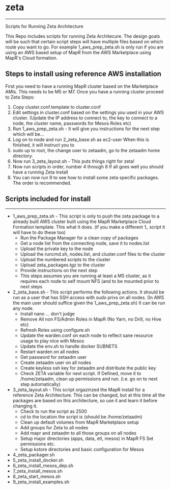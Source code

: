 # zeta
---
Scripts for Running Zeta Architecture

This Repo includes scripts for running Zeta Architecure. The design goals will be such that certain script steps will have multiple files based on which route you want to go. For example 1_aws_prep_zeta.sh is only run if you are using an AWS based setup of MapR from the AWS Marketplace using MapR's Cloud formation.

## Steps to install using reference AWS installation

First you need to have a running MapR cluster based on the Marketplace AMIs. This needs to be M5 or M7.  Once you have a running cluster proceed to Zeta Steps:

1. Copy cluster.conf.template to cluster.conf
2. Edit settings in cluster.conf based on the settings you used in your AWS cluster. (Update the IP address to connect to, the key to connect to a node, the cluster name, passwords for Mesos Roles etc)
3. Run 1_aws_prep_zeta.sh - It will give you instructions for the next step which will be... 
4. Log on to node and run 2_zeta_base.sh as ec2-user When this is finished, it will instruct you to
5. sudo up to root, the change user to zetaadm, go to the zetaadm home directory. 
6. Now run 3_zeta_layout.sh - This puts things right for zeta!
7. Now run scripts in order, number 4 through 8 If all goes well you should have a running Zeta install
8. You can now run 9 to see how to install some zeta specific packages. The order is recommended. 



## Scripts included for install
---
* 1_aws_prep_zeta.sh - This script is only to push the zeta package to a already built AWS cluster built using the MapR Marketplace Cloud Formation template. This what it does. (if you make a different 1_ script it will have to do these too)
  * Run the Package Manager for a clean copy of packages
  * Get a node list from the connecting node, save it to nodes.list
  * Upload the private key to the node
  * Upload the runcmd.sh, nodes.list, and cluster.conf files to the cluster
  * Upload the numbered scripts to the cluster
  * Upload zeta_packages.tgz to the cluster
  * Provide instructions on the next step
  * This steps assumes you are running at least a M5 cluster, as it requires each node to self mount NFS (and to be mounted prior to next steps
* 2_zeta_base.sh - This script performs the following actions. It should be run as a user that has SSH access with sudo privs on all nodes. (In AWS the main user should suffice given the 1_aws_prep_zeta.sh) It can be run any node. 
  * Install nano ... don't judge
  * Remove All non FS/Admin Roles in MapR (No Yarn, no Drill, no Hive etc)
  * Refresh Roles using configure.sh
  * Update the warden.conf on each node to reflect sane resource usage to play nice with Mesos
  * Update the env.sh to handle docker SUBNETS
  * Restart warden on all nodes
  * Get password for zetaadm user
  * Create zetaadm user on all nodes
  * Create keyless ssh key for zetaadm and distribute the public key
  * Check ZETA variable for next script. If Defined, move it to /home/zetaadm, clean up permissions and run. (i.e. go on to next step automatically)
* 3_zeta_layout.sh - This script orgazinzed the MapR install for a reference Zeta Architecture. This can be changed, but at this time all the packages are based on this architecture, so use it and learn it before changing it. 
  * Check to run the script as 2500
  * cd to the location the script is (should be /home/zetaadm)
  * Clean up default volumes from MapR Marketplace setup
  * Add groups for Zeta to all nodes
  * Add mapr and zetaadm to all those groups on all nodes
  * Setup major directories (apps, data, etl, mesos) in MapR FS Set permissions etc.
  * Setup kstore directories and basic configuration for Mesos
* 4_zeta_packager.sh
* 5_zeta_install_docker.sh
* 6_zeta_install_mesos_dep.sh
* 7_zeta_install_mesos.sh
* 8_zeta_start_mesos.sh
* 9_zeta_install_examples.sh


